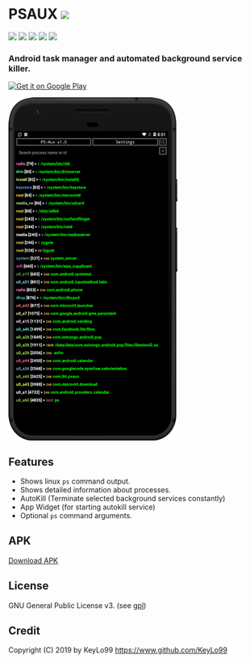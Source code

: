 # PSAUX  <a href="https://github.com/KeyLo99/PSAUX/releases"><img src="https://img.shields.io/github/release/KeyLo99/PSAUX.svg"/>
</a>
<a href="https://github.com/KeyLo99/PSAUX/issues"><img src="https://img.shields.io/github/issues/KeyLo99/PSAUX.svg"/></a>
<a href="https://github.com/KeyLo99/PSAUX/pulls"><img src="https://img.shields.io/github/issues-pr/KeyLo99/PSAUX.svg"/></a>
<a href="https://github.com/KeyLo99/PSAUX/stargazers"><img src="https://img.shields.io/github/stars/KeyLo99/PSAUX.svg"/></a>
<a href="https://github.com/KeyLo99/PSAUX/network"><img src="https://img.shields.io/github/forks/KeyLo99/PSAUX.svg"/></a>
<a href="https://github.com/KeyLo99/PSAUX/blob/master/LICENSE"><img src="https://img.shields.io/github/license/KeyLo99/PSAUX.svg"/></a>
     
### Android task manager and automated background service killer.
 
 [<img src="https://play.google.com/intl/en_us/badges/images/generic/en-play-badge.png"
     alt="Get it on Google Play"
     height="80">](https://play.google.com/store/apps/details?id=com.tht.psaux)
     
<img align="center" src='https://github.com/KeyLo99/PSAUX/blob/master/src/main/res/drawable/example_phone.png' width='335' height='679'/>

## Features

* Shows linux `ps` command output.
* Shows detailed information about processes.
* AutoKill (Terminate selected background services constantly)
* App Widget (for starting autokill service)
* Optional `ps` command arguments.

## APK

[Download APK](https://github.com/KeyLo99/PSAUX/raw/master/dist/psaux_2-0.apk)

## License

GNU General Public License v3. (see [gpl](https://www.gnu.org/licenses/gpl.txt))

## Credit

Copyright (C) 2019 by KeyLo99 https://www.github.com/KeyLo99
